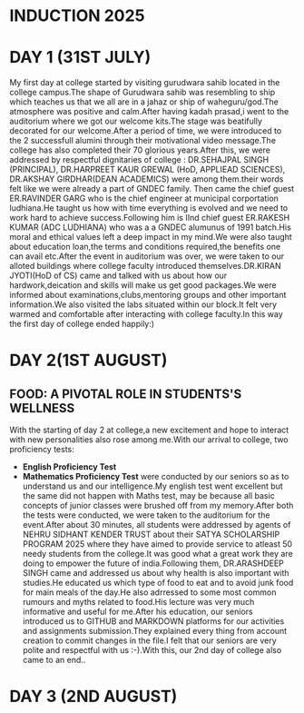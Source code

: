# INDUCTION 2025

# DAY 1 (31ST JULY)
My first day at college started by visiting gurudwara sahib located in the college campus.The shape of Gurudwara sahib was resembling to ship which teaches us that we all are in a jahaz or ship of waheguru/god.The atmosphere was positive and calm.After having kadah prasad,i went to the auditorium where we got our welcome kits.The stage was beatifully decorated for our welcome.After a period of time, we were introduced to the 2 successfull alumini through their motivational video message.The college has also completed their 70 glorious years.After this, we were addressed by respectful dignitaries of college :
DR.SEHAJPAL SINGH (PRINCIPAL), DR.HARPREET KAUR GREWAL (HoD, APPLIEAD SCIENCES), DR.AKSHAY GIRDHAR(DEAN ACADEMICS) were among them.their words felt like we were already a part of GNDEC family.
   Then came the chief guest ER.RAVINDER GARG who is the chief engineer at municipal corportation ludhiana.He taught us how with time everything is evolved and we need to work hard to achieve success.Following him is IInd chief guest ER.RAKESH KUMAR (ADC LUDHIANA) who was a a GNDEC alumunus of 1991 batch.His moral and ethical values left a deep impact in my mind.We were also taught about education loan,the terms and conditions required,the benefits one can avail etc.After the event in auditorium was over, we were taken to our alloted buildings where college faculty introduced themselves.DR.KIRAN JYOTI(HoD of CS) came and talked with us about how our hardwork,deication and skills will make us get good packages.We were informed about examinations,clubs,mentoring groups and other important information.We also visited the labs situated within our block.It felt very warmed and comfortable after interacting with college faculty.In this way the first day of college ended happily:)



# DAY 2(1ST AUGUST)  
## FOOD: A PIVOTAL ROLE IN STUDENTS'S WELLNESS
With the starting of day 2 at college,a new excitement and  hope to interact with new personalities also rose among me.With our arrival to college, two proficiency tests:
- **English Proficiency Test**
- **Mathematics Proficiency Test**
were conducted by our seniors so as to understand us and our intelligence.My english test went excellent but the same did not happen with Maths test, may be because all basic concepts of junior classes were brushed off from my memory.After both the tests were conducted, we were taken to the auditorium for the event.After about 30 minutes, all students were addressed by agents of NEHRU SIDHANT KENDER TRUST about their SATYA SCHOLARSHIP PROGRAM 2025 where they have aimed to  provide service to atleast 50 needy students from the college.It was good what a great work they are doing to empower the future of india.Following them, DR.ARASHDEEP SINGH came and addressed us about why health is also important with studies.He educated us which type of food to eat and to avoid junk food for main meals of the day.He also adrressed to some most common rumours and myths related to food.His lecture was very much informative and useful for me.After his education, our seniors introduced us to GITHUB and MARKDOWN platforms for our activities and assignments submission.They explained every thing from account creation to commit changes in the file.I felt that our seniors  are very polite and respectful with us :-).With this, our 2nd day of college also came to an end..

# DAY 3 (2ND AUGUST)
